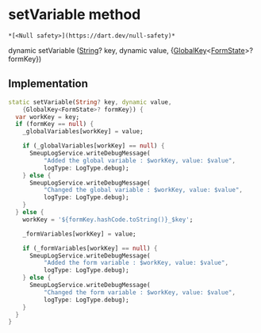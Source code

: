 


# setVariable method




    *[<Null safety>](https://dart.dev/null-safety)*




dynamic setVariable
([String](https://api.flutter.dev/flutter/dart-core/String-class.html)? key, dynamic value, {[GlobalKey](https://api.flutter.dev/flutter/widgets/GlobalKey-class.html)&lt;[FormState](https://api.flutter.dev/flutter/widgets/FormState-class.html)>? formKey})








## Implementation

```dart
static setVariable(String? key, dynamic value,
    {GlobalKey<FormState>? formKey}) {
  var workKey = key;
  if (formKey == null) {
    _globalVariables[workKey] = value;

    if (_globalVariables[workKey] == null) {
      SmeupLogService.writeDebugMessage(
          "Added the global variable : $workKey, value: $value",
          logType: LogType.debug);
    } else {
      SmeupLogService.writeDebugMessage(
          "Changed the global variable : $workKey, value: $value",
          logType: LogType.debug);
    }
  } else {
    workKey = '${formKey.hashCode.toString()}_$key';

    _formVariables[workKey] = value;

    if (_formVariables[workKey] == null) {
      SmeupLogService.writeDebugMessage(
          "Added the form variable : $workKey, value: $value",
          logType: LogType.debug);
    } else {
      SmeupLogService.writeDebugMessage(
          "Changed the form variable : $workKey, value: $value",
          logType: LogType.debug);
    }
  }
}
```







